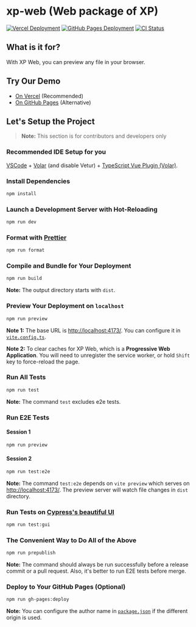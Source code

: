 # xp-web (Web package of XP)

[![Vercel Deployment](https://img.shields.io/github/deployments/AsherJingkongChen/xp-web/Production?label=vercel.app&logo=Vercel)](https://xp-web.vercel.app)
[![GitHub Pages Deployment](https://img.shields.io/github/deployments/AsherJingkongChen/xp-web/github-pages?label=github.io&logo=GitHub)](https://asherjingkongchen.github.io/xp-web/)
[![CI Status](https://img.shields.io/github/actions/workflow/status/AsherJingkongChen/xp-web/ci.yml?label=CI&logo=GitHub)](https://github.com/AsherJingkongChen/xp-web/actions/workflows/ci.yml)

## What is it for?

With XP Web, you can preview any file in your browser.

## Try Our Demo

- [On Vercel](https://xp-web.vercel.app) (Recommended)
- [On GitHub Pages](https://asherjingkongchen.github.io/xp-web/) (Alternative)

## Let's Setup the Project

> **Note:** This section is for contributors and developers only

### Recommended IDE Setup for you

[VSCode](https://code.visualstudio.com/) + [Volar](https://marketplace.visualstudio.com/items?itemName=Vue.volar) (and disable Vetur) + [TypeScript Vue Plugin (Volar)](https://marketplace.visualstudio.com/items?itemName=Vue.vscode-typescript-vue-plugin).

### Install Dependencies

```sh
npm install
```

### Launch a Development Server with Hot-Reloading

```sh
npm run dev
```

### Format with [Prettier](https://prettier.io/)

```sh
npm run format
```

### Compile and Bundle for Your Deployment

```sh
npm run build
```

**Note:** The output directory starts with `dist`.

### Preview Your Deployment on `localhost`

```sh
npm run preview
```

**Note 1:** The base URL is [http://localhost:4173/](http://localhost:4173/). You can configure it in [`vite.config.ts`](./vite.config.ts).

**Note 2:** To clear caches for XP Web, which is a **Progressive Web Application**. You will need to unregister the service worker, or hold `Shift` key to force-reload the page.

### Run All Tests

```sh
npm run test
```

**Note:** The command `test` excludes e2e tests.

### Run E2E Tests

#### Session 1

```sh
npm run preview
```

#### Session 2

```sh
npm run test:e2e
```

**Note:** The command `test:e2e` depends on `vite preview` which serves on [http://localhost:4173/](http://localhost:4173/). The preview server will watch file changes in `dist` directory.

### Run Tests on [Cypress's beautiful UI](https://www.cypress.io/)

```sh
npm run test:gui
```

### The Convenient Way to Do All of the Above

```sh
npm run prepublish
```

**Note:** The command should always be run successfully before a release commit or a pull request. Also, it's better to run E2E tests before merge.

### Deploy to Your GitHub Pages (Optional)

```sh
npm run gh-pages:deploy
```

**Note:** You can configure the author name in [`package.json`](./package.json) if the different origin is used.
